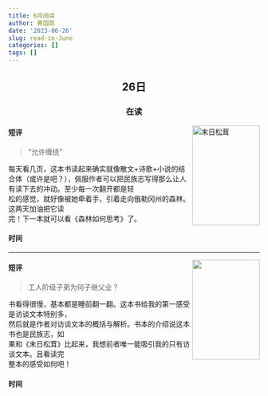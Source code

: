 ```yaml
---
title: 6月阅读
author: 黄国政
date: '2023-06-26'
slug: read-in-June
categories: []
tags: []
---
```


<style>
h2,h3 {
  text-align: center;
  font-weight: bold;
}
</style>

<!--more-->

## 26日

### 在读

<img align="right" height="200" width="135" src="https://raw.githubusercontent.com/residualsun1/Images-of-blog/main/2023-06-26-mushroom.jpg" alt="末日松茸">

#### 短评

> “允许缠绕”

每天看几页，这本书读起来确实就像散文+诗歌+小说的结合体（或许是吧？），佩服作者可以把民族志写得那么让人有读下去的冲动。至少每一次翻开都是轻<br/>松的感觉，就好像被她牵着手，引着走向俄勒冈州的森林。这两天加油把它读<br/>完！下一本就可以看《森林如何思考》了。

#### 时间

---

<img align="right" height="200" width="135" src="https://raw.githubusercontent.com/residualsun1/Images-of-blog/main/2023-06-26-labour.jpg">

#### 短评

> 工人阶级子弟为何子继父业？

书看得很慢，基本都是睡前翻一翻。这本书给我的第一感受是访谈文本特别多，<br/>然后就是作者对访谈文本的概括与解析。书本的介绍说这本书也是民族志，如<br/>果和《末日松茸》比起来，我想前者唯一能吸引我的只有访谈文本。且看读完<br/>整本的感受如何吧！

#### 时间
